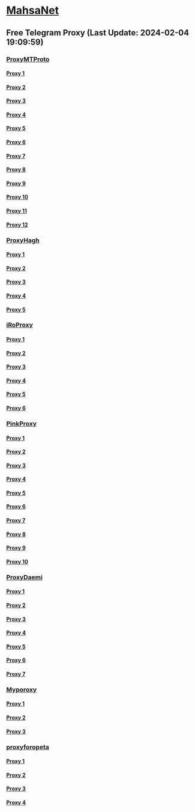 
# [MahsaNet](https://t.me/mahsa_net)
## Free Telegram Proxy (Last Update: 2024-02-04 19:09:59)
### [ProxyMTProto](https://t.me/ProxyMTProto)
#### [Proxy 1](tg://proxy?server=49.12.0.199&port=3443&secret=FgMBAgABAAH8AwOG4kw63Q%3D%3D)
#### [Proxy 2](tg://proxy?server=94.130.189.54&port=3443&secret=FgMBAgABAAH8AwOG4kw63Q%3D%3D)
#### [Proxy 3](tg://proxy?server=49.13.202.86&port=3443&secret=FgMBAgABAAH8AwOG4kw63Q%3D%3D)
#### [Proxy 4](tg://proxy?server=49.12.4.69&port=3443&secret=FgMBAgABAAH8AwOG4kw63Q%3D%3D)
#### [Proxy 5](tg://proxy?server=49.13.202.83&port=3443&secret=FgMBAgABAAH8AwOG4kw63Q%3D%3D)
#### [Proxy 6](tg://proxy?server=49.13.204.159&port=3443&secret=FgMBAgABAAH8AwOG4kw63Q%3D%3D)
#### [Proxy 7](tg://proxy?server=144.76.177.207&port=8580&secret=FgMBAgABAAH8AwOG4kw63Q==)
#### [Proxy 8](tg://proxy?server=49.13.135.50&port=88&secret=FgMBAgABAAH8AwOG4kw63Q%3D%3D)
#### [Proxy 9](tg://proxy?server=PROXY.NAB.BENZ-PORCSHE.IR.8443-benz-amg.com-David.Com.Ir.Pasargad.tk-gq.xyz-ml-Tk.co.Uk.ibm-kasi.co.uk.&port=7443&secret=AAAAAAAAAAAAAAAAAAAAACQ=)
#### [Proxy 10](tg://proxy?server=159.69.123.60&port=3443&secret=FgMBAgABAAH8AwOG4kw63Q%3D%3D)
#### [Proxy 11](tg://proxy?server=157.90.18.150&port=3443&secret=FgMBAgABAAH8AwOG4kw63Q%3D%3D)
#### [Proxy 12](tg://proxy?server=78.47.75.213&port=4443&secret=FgMBAgABAAH8AwOG4kw63Q%3D%3D)
### [ProxyHagh](https://t.me/ProxyHagh)
#### [Proxy 1](tg://proxy?server=188.40.241.210&port=7585&secret=FgMBAgABAAH8AwOG4kw63Q%3D%3D)
#### [Proxy 2](tg://proxy?server=188.40.241.210&port=7585&secret=FgMBAgABAAH8AwOG4kw63Q%3D%3D)
#### [Proxy 3](tg://proxy?server=188.40.241.210&port=7585&secret=FgMBAgABAAH8AwOG4kw63Q%3D%3D)
#### [Proxy 4](tg://proxy?server=188.40.241.210&port=7585&secret=FgMBAgABAAH8AwOG4kw63Q%3D%3D)
#### [Proxy 5](tg://proxy?server=188.40.241.210&port=7585&secret=FgMBAgABAAH8AwOG4kw63Q%3D%3D)
### [iRoProxy](https://t.me/iRoProxy)
#### [Proxy 1](tg://proxy?server=176.9.39.109&port=250&secret=FgMBAgABAAH8AwOG4kw63Q%3D%3D)
#### [Proxy 2](tg://proxy?server=148.251.3.118&port=250&secret=FgMBAgABAAH8AwOG4kw63Q%3D%3D)
#### [Proxy 3](tg://proxy?server=136.243.132.238&port=250&secret=FgMBAgABAAH8AwOG4kw63Q%3D%3D)
#### [Proxy 4](tg://proxy?server=195.201.196.18&port=250&secret=FgMBAgABAAH8AwOG4kw63Q%3D%3D)
#### [Proxy 5](tg://proxy?server=159.69.62.50&port=250&secret=FgMBAgABAAH8AwOG4kw63Q%3D%3D)
#### [Proxy 6](tg://proxy?server=212.32.225.75&port=443&secret=FgMBAgABAAH8AwOG4kw63Q%3D%3D)
### [PinkProxy](https://t.me/PinkProxy)
#### [Proxy 1](tg://proxy?server=188.34.179.30&port=4045&secret=FgMBAgABAAH8AwOG4kw63Q==)
#### [Proxy 2](tg://proxy?server=49.12.47.201&port=4045&secret=FgMBAgABAAH8AwOG4kw63Q==)
#### [Proxy 3](tg://proxy?server=49.13.80.221&port=4045&secret=FgMBAgABAAH8AwOG4kw63Q==)
#### [Proxy 4](tg://proxy?server=157.90.251.122&port=4045&secret=FgMBAgABAAH8AwOG4kw63Q==)
#### [Proxy 5](tg://proxy?server=167.235.197.224&port=4045&secret=FgMBAgABAAH8AwOG4kw63Q==)
#### [Proxy 6](tg://proxy?server=157.90.241.143&port=4045&secret=FgMBAgABAAH8AwOG4kw63Q==)
#### [Proxy 7](tg://proxy?server=49.12.47.201&port=4045&secret=FgMBAgABAAH8AwOG4kw63Q==)
#### [Proxy 8](tg://proxy?server=49.13.133.175&port=4045&secret=FgMBAgABAAH8AwOG4kw63Q==)
#### [Proxy 9](tg://proxy?server=159.69.250.103&port=4045&secret=FgMBAgABAAH8AwOG4kw63Q==)
#### [Proxy 10](tg://proxy?server=159.69.250.103&port=4045&secret=FgMBAgABAAH8AwOG4kw63Q==)
### [ProxyDaemi](https://t.me/ProxyDaemi)
#### [Proxy 1](tg://proxy?server=144.76.237.3&port=6&secret=FgMBAgABAAH8AwOG4kw63Q==)
#### [Proxy 2](tg://proxy?server=212.32.225.75&port=443&secret=FgMBAgABAAH8AwOG4kw63Q%3D%3D)
#### [Proxy 3](tg://proxy?server=195.201.163.137&port=250&secret=FgMBAgABAAH8AwOG4kw63Q%3D%3D)
#### [Proxy 4](tg://proxy?server=176.9.39.109&port=250&secret=FgMBAgABAAH8AwOG4kw63Q%3D%3D)
#### [Proxy 5](tg://proxy?server=213.227.135.151&port=20&secret=FgMBAgABAAH8AwOG4kw63Q%3D%3D)
#### [Proxy 6](tg://proxy?server=185.222.28.199&port=8085&secret=FgMBAgABAAH8AwOG4kw63Q==)
#### [Proxy 7](tg://proxy?server=188.40.244.164&port=8085&secret=FgMBAgABAAH8AwOG4kw63Q==)
### [Myporoxy](https://t.me/Myporoxy)
#### [Proxy 1](tg://proxy?server=49.13.5.40&port=8770&secret=FgMBAgABAAH8AwOG4kw63Q==)
#### [Proxy 2](tg://proxy?server=49.13.71.52&port=8770&secret=FgMBAgABAAH8AwOG4kw63Q==)
#### [Proxy 3](tg://proxy?server=94.130.171.81&port=4550&secret=FpABAiIBhwH8AwOG42xL3Q==)
### [proxyforopeta](https://t.me/proxyforopeta)
#### [Proxy 1](tg://proxy?server=178.63.89.175&port=6&secret=FgMBAgABAAH8AwOG4kw63Q%3D%3D)
#### [Proxy 2](tg://proxy?server=5.9.231.190&port=8085&secret=FgMBAgABAAH8AwOG4kw63Q==)
#### [Proxy 3](tg://proxy?server=49.13.125.130&port=3443&secret=FgMBAgABAAH8AwOG4kw63Q%3D%3D)
#### [Proxy 4](tg://proxy?server=178.63.89.175&port=6&secret=FgMBAgABAAH8AwOG4kw63Q%3D%3D)

    